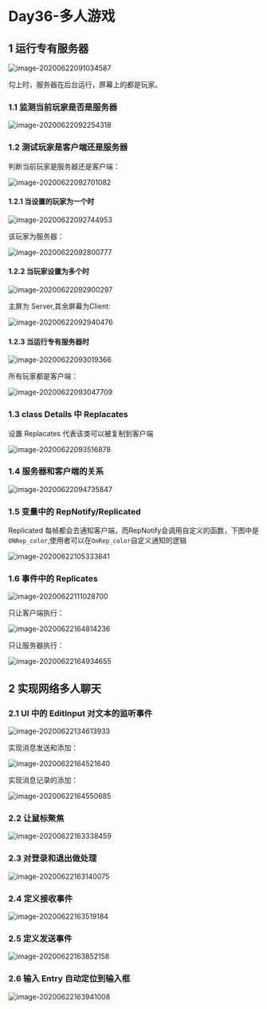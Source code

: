 # Day36-多人游戏

## 1 运行专有服务器

![image-20200622091034587](../images/image-20200622091034587.png)

勾上时，服务器在后台运行，屏幕上的都是玩家。

### 1.1 监测当前玩家是否是服务器

![image-20200622092254318](../images/image-20200622092254318.png)

### 1.2 测试玩家是客户端还是服务器

判断当前玩家是服务器还是客户端：

![image-20200622092701082](../images/image-20200622092701082.png)

#### 1.2.1 当设置的玩家为一个时

![image-20200622092744953](../images/image-20200622092744953.png)

该玩家为服务器：

![image-20200622092800777](../images/image-20200622092800777.png)

#### 1.2.2 当玩家设置为多个时

![image-20200622092900297](../images/image-20200622092900297.png)

主屏为 Server,其余屏幕为Client:

![image-20200622092940476](../images/image-20200622092940476.png)



#### 1.2.3 当运行专有服务器时

![image-20200622093019366](../images/image-20200622093019366.png)

所有玩家都是客户端：

![image-20200622093047709](../images/image-20200622093047709.png)



### 1.3 class Details 中 Replacates

设置 Replacates 代表该类可以被复制到客户端

![image-20200622093516878](../images/image-20200622093516878.png)



### 1.4 服务器和客户端的关系

![image-20200622094735847](../images/image-20200622094735847.png)

### 1.5 变量中的 RepNotify/Replicated

Replicated 每帧都会去通知客户端，而RepNotify会调用自定义的函数，下图中是`ONRep_color`,使用者可以在`OnRep_color`自定义通知的逻辑

![image-20200622105333841](../images/image-20200622105333841.png)



### 1.6 事件中的 Replicates

![image-20200622111028700](../images/image-20200622111028700.png)

只让客户端执行：

![image-20200622164814236](../images/image-20200622164814236.png)

只让服务器执行：

![image-20200622164934655](../images/image-20200622164934655.png)



## 2 实现网络多人聊天

### 2.1 UI 中的 EditInput 对文本的监听事件

![image-20200622134613933](../images/image-20200622134613933.png)



实现消息发送和添加：

![image-20200622164521640](../images/image-20200622164521640.png)


实现消息记录的添加：

![image-20200622164550685](../images/image-20200622164550685.png)

### 2.2 让鼠标聚焦

![image-20200622163338459](../images/image-20200622163338459.png)

### 2.3 对登录和退出做处理

![image-20200622163140075](../images/image-20200622163140075.png)



### 2.4 定义接收事件

![image-20200622163519184](../images/image-20200622163519184.png)

### 2.5 定义发送事件

![image-20200622163852158](../images/image-20200622163852158.png)

### 2.6 输入 Entry 自动定位到输入框

![image-20200622163941008](../images/image-20200622163941008.png)